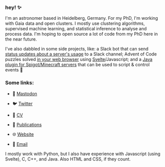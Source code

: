 ### hey! ✨

I'm an astronomer based in Heidelberg, Germany. For my PhD, I'm working with Gaia data and open clusters. I mostly use clustering algorithms, supervised machine learning, and statistical inference to analyse and process data. I'm hoping to open source a lot of code from my PhD here in the near future.

I've also dabbled in some side projects, like: a Slack bot that can send [status updates about a server's usage](https://github.com/emilyhunt/lsw-slackbot) to a Slack channel; Advent of Code puzzles solved [in your web browser](https://aoc.emilydoesastro.com/) using [Svelte](https://svelte.dev/)/Javascript; and a [Java plugin for Spigot/Minecraft servers](https://github.com/emilyhunt/ScenarioGen) that can be used to script & control events 👀

### Some links:

- 🐘 [Mastodon](https://mstdn.social/@emilydoesastro)

- 🐦 [Twitter](https://twitter.com/emilydoesastro)

- 📃 [CV](https://github.com/emilyhunt/cv/blob/main/hunt-cv.pdf)

- 📖 [Publications](https://ui.adsabs.harvard.edu/search/q=orcid%3A0000-0002-5555-8058&sort=date+desc)

- 🌐 [Website](https://emilydoesastro.com/)

- 📧 [Email](mailto:ehunt@lsw.uni-heidelberg.de)


I mostly work with Python, but I also have experience with Javascript (using Svelte), C, C++, and Java. Also HTML and CSS, if they count.

